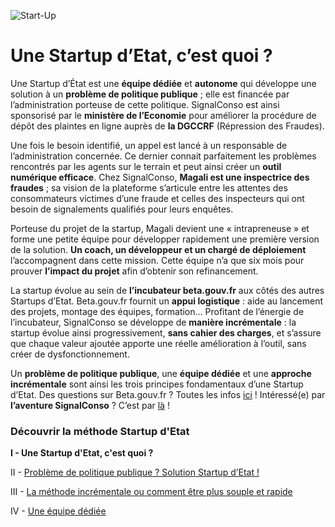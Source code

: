 ![Start-Up](/assets/blog/2019/06/04/Start-up-dEtat/Startup.jpg)

# Une Startup d’Etat, c’est quoi ? 

Une Startup d’État est une **équipe dédiée** et **autonome** qui développe une solution à un **problème de politique publique** ; elle est financée par l’administration porteuse de cette politique. SignalConso est ainsi sponsorisé par le **ministère de l’Economie** pour améliorer la procédure de dépôt des plaintes en ligne auprès de **la DGCCRF** (Répression des Fraudes). 

Une fois le besoin identifié, un appel est lancé à un responsable de l’administration concernée. Ce dernier connait parfaitement les problèmes rencontrés par les agents sur le terrain et peut ainsi créer un **outil numérique efficace**. Chez SignalConso, **Magali est une inspectrice des fraudes** ; sa vision de la plateforme s’articule entre les attentes des consommateurs victimes d’une fraude et celles des inspecteurs qui ont besoin de signalements qualifiés pour leurs enquêtes. 

Porteuse du projet de la startup, Magali devient une « intrapreneuse » et forme une petite équipe pour développer rapidement une première version de la solution. **Un coach, un développeur et un chargé de déploiement** l’accompagnent dans cette mission. Cette équipe n’a que six mois pour prouver **l’impact du projet** afin d’obtenir son refinancement. 

La startup évolue au sein de **l’incubateur beta.gouv.fr** aux côtés des autres Startups d’Etat. Beta.gouv.fr fournit un **appui logistique** : aide au lancement des projets, montage des équipes, formation… Profitant de l’énergie de l’incubateur, SignalConso se développe de **manière incrémentale** : la startup évolue ainsi progressivement, **sans cahier des charges**, et s’assure que chaque valeur ajoutée apporte une réelle amélioration à l’outil, sans créer de dysfonctionnement. 

Un **problème de politique publique**, une **équipe dédiée** et une **approche incrémentale** sont ainsi les trois principes fondamentaux d’une Startup d’Etat. Des questions sur Beta.gouv.fr ? Toutes les infos [ici](https://beta.gouv.fr/) ! Intéressé(e) par **l’aventure SignalConso** ? C’est par [là](https://signal.conso.gouv.fr/) !  





### Découvrir la méthode Startup d'Etat

**I - Une Startup d'Etat, c'est quoi ?**

II - [Problème de politique publique ? Solution Startup d’Etat !](/blog/2019/06/11/Solution-Start-up-dEtat)

III - [La méthode incrémentale ou comment être plus souple et rapide](/blog/2019/06/18/la-methode-incrementale)

IV - [Une équipe dédiée](/blog/2019/06/25/une-equipe-dediee)
